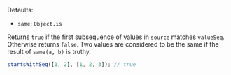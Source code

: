 Defaults:

- `same`: `Object.is`

Returns `true` if the first subsequence of values in `source` matches `valueSeq`. Otherwise returns `false`. Two values are considered to be the same if the result of `same(a, b)` is truthy.

```js
startsWithSeq([1, 2], [1, 2, 3]); // true
```
